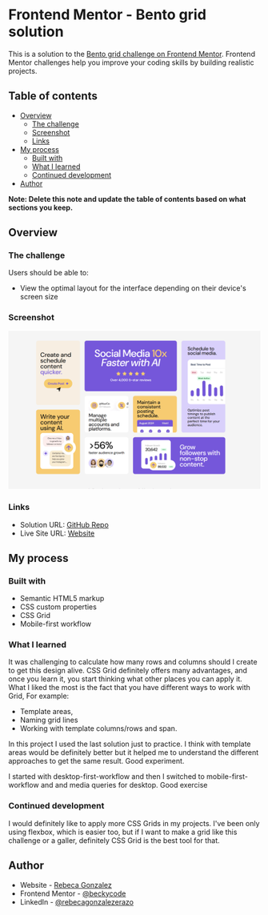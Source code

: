 # Frontend Mentor - Bento grid solution

This is a solution to the [Bento grid challenge on Frontend Mentor](https://www.frontendmentor.io/challenges/bento-grid-RMydElrlOj). Frontend Mentor challenges help you improve your coding skills by building realistic projects.

## Table of contents

- [Overview](#overview)
  - [The challenge](#the-challenge)
  - [Screenshot](#screenshot)
  - [Links](#links)
- [My process](#my-process)
  - [Built with](#built-with)
  - [What I learned](#what-i-learned)
  - [Continued development](#continued-development)
- [Author](#author)

**Note: Delete this note and update the table of contents based on what sections you keep.**

## Overview

### The challenge

Users should be able to:

- View the optimal layout for the interface depending on their device's screen size

### Screenshot

![Preview](./screenshot.png)

### Links

- Solution URL: [GitHub Repo](https://github.com/beckycode/bento-grid-main)
- Live Site URL: [Website]([https://your-live-site-url.com](https://beckycode.github.io/bento-grid-main/))

## My process

### Built with

- Semantic HTML5 markup
- CSS custom properties
- CSS Grid
- Mobile-first workflow

### What I learned

It was challenging to calculate how many rows and columns should I create to get this design alive.
CSS Grid definitely offers many advantages, and once you learn it, you start thinking what other places you can apply it. What I liked the most is the fact that you have different ways to work with Grid, For example:

- Template areas,
- Naming grid lines
- Working with template columns/rows and span.

In this project I used the last solution just to practice. I think with template areas would be definitely better but it helped me to understand the different approaches to get the same result. Good experiment.

I started with desktop-first-workflow and then I switched to mobile-first-workflow and and media queries for desktop. Good exercise

### Continued development

I would definitely like to apply more CSS Grids in my projects. I've been only using flexbox, which is easier too, but if I want to make a grid like this challenge or a galler, definitely CSS Grid is the best tool for that.

## Author

- Website - [Rebeca Gonzalez](https://beckycode.com/)
- Frontend Mentor - [@beckycode](https://www.frontendmentor.io/profile/beckycode)
- LinkedIn - [@rebecagonzalezerazo](https://www.linkedin.com/in/rebecagonzalezerazo/)
